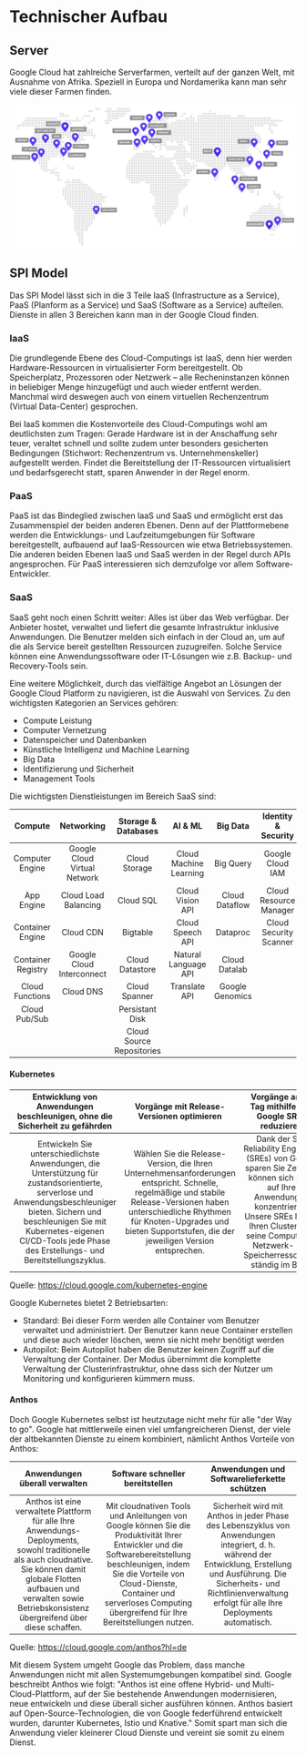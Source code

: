 # Technischer Aufbau

## Server

Google Cloud hat zahlreiche Serverfarmen, verteilt auf der ganzen Welt, mit Ausnahme von Afrika. Speziell in Europa und Nordamerika kann man sehr viele dieser Farmen finden.

![server_standorte](server_standorte.png)

## SPI Model

Das SPI Model lässt sich in die 3 Teile IaaS (Infrastructure as a Service), PaaS (Planform as a Service) und SaaS (Software as a Service) aufteilen. Dienste in allen 3 Bereichen kann man in der Google Cloud finden.

### IaaS

Die grundlegende Ebene des Cloud-Computings ist IaaS, denn hier werden Hardware-Ressourcen in virtualisierter Form bereitgestellt. Ob Speicherplatz, Prozessoren oder Netzwerk – alle Recheninstanzen können in beliebiger Menge hinzugefügt und auch wieder entfernt werden. Manchmal wird deswegen auch von einem virtuellen Rechenzentrum (Virtual Data-Center) gesprochen.

Bei IaaS kommen die Kostenvorteile des Cloud-Computings wohl am deutlichsten zum Tragen: Gerade Hardware ist in der Anschaffung sehr teuer, veraltet schnell und sollte zudem unter besonders gesicherten Bedingungen (Stichwort: Rechenzentrum vs. Unternehmenskeller) aufgestellt werden. Findet die Bereitstellung der IT-Ressourcen virtualisiert und bedarfsgerecht statt, sparen Anwender in der Regel enorm.



### PaaS

PaaS ist das Bindeglied zwischen IaaS und SaaS und ermöglicht erst das Zusammenspiel der beiden anderen Ebenen. Denn auf der Plattformebene werden die Entwicklungs- und Laufzeitumgebungen für Software bereitgestellt, aufbauend auf IaaS-Ressourcen wie etwa Betriebssystemen. Die anderen beiden Ebenen IaaS und SaaS werden in der Regel durch APIs angesprochen. Für PaaS interessieren sich demzufolge vor allem Software-Entwickler.



### SaaS

SaaS geht noch einen Schritt weiter: Alles ist über das Web verfügbar. Der Anbieter hostet, verwaltet und liefert die gesamte Infrastruktur inklusive Anwendungen. Die Benutzer melden sich einfach in der Cloud an, um auf die als Service bereit gestellten Ressourcen zuzugreifen. Solche Service können eine Anwendungssoftware oder IT-Lösungen wie z.B. Backup- und Recovery-Tools sein.

Eine weitere Möglichkeit, durch das vielfältige Angebot an Lösungen der Google Cloud Platform zu navigieren, ist die Auswahl von Services. Zu den wichtigsten Kategorien an Services gehören:

* Compute Leistung
* Computer Vernetzung
* Datenspeicher und Datenbanken
* Künstliche Intelligenz und Machine Learning
* Big Data
* Identifizierung und Sicherheit
* Management Tools

Die wichtigsten Dienstleistungen im Bereich SaaS sind:

|      Compute       |          Networking           |    Storage & Databases    |        AI & ML         |    Big Data     |  Identity & Security   |     Management Tools     |
| :----------------: | :---------------------------: | :-----------------------: | :--------------------: | :-------------: | :--------------------: | :----------------------: |
|  Computer Engine   | Google Cloud  Virtual Network |       Cloud Storage       | Cloud Machine Learning |    Big Query    |    Google Cloud IAM    |       Stackdriver        |
|     App Engine     |     Cloud Load Balancing      |         Cloud SQL         |    Cloud Vision API    | Cloud Dataflow  | Cloud Resource Manager |    Deployment Manager    |
|  Container Engine  |           Cloud CDN           |         Bigtable          |    Cloud Speech API    |    Dataproc     | Cloud Security Scanner |       Cloud Shell        |
| Container Registry |   Google Cloud Interconnect   |      Cloud Datastore      |  Natural Language API  | Cloud  Datalab  |                        | Google Cloud Billing API |
|  Cloud Functions   |           Cloud DNS           |       Cloud Spanner       |     Translate API      | Google Genomics |                        |                          |
|   Cloud Pub/Sub    |                               |      Persistant Disk      |                        |                 |                        |                          |
|                    |                               | Cloud Source Repositories |                        |                 |                        |                          |

#### Kubernetes

| Entwicklung von Anwendungen beschleunigen, ohne die Sicherheit zu gefährden |          Vorgänge mit Release- Versionen optimieren          |    Vorgänge am 2. Tag mithilfe von Google SREs reduzieren    |
| :----------------------------------------------------------: | :----------------------------------------------------------: | :----------------------------------------------------------: |
| Entwickeln Sie unterschiedlichste Anwendungen, die Unterstützung für zustandsorientierte, serverlose und Anwendungsbeschleuniger bieten. Sichern und beschleunigen Sie mit Kubernetes-eigenen CI/CD-Tools jede Phase des Erstellungs- und Bereitstellungszyklus. | Wählen Sie die Release-Version, die Ihren Unternehmensanforderungen entspricht. Schnelle, regelmäßige und stabile Release-Versionen haben unterschiedliche Rhythmen für Knoten-Upgrades und bieten Supportstufen, die der jeweiligen Version entsprechen. | Dank der Site Reliability Engineers (SREs) von Google sparen Sie Zeit und können sich ganz auf Ihre Anwendungen konzentrieren. Unsere SREs haben Ihren Cluster und seine Computing-, Netzwerk- und Speicherressourcen ständig im Blick. |

Quelle: https://cloud.google.com/kubernetes-engine

Google Kubernetes bietet 2 Betriebsarten:

* Standard: Bei dieser Form werden alle Container vom Benutzer verwaltet und administriert. Der Benutzer kann neue Container erstellen und diese auch wieder löschen, wenn sie nicht mehr benötigt werden
* Autopilot: Beim Autopilot haben die Benutzer keinen Zugriff auf die Verwaltung der Container. Der Modus übernimmt die komplette Verwaltung der Clusterinfrastruktur, ohne dass sich der Nutzer um Monitoring und konfigurieren kümmern muss.

#### Anthos

Doch Google Kubernetes selbst ist heutzutage nicht mehr für alle "der Way to go". Google hat mittlerweile einen viel umfangreicheren Dienst, der viele der altbekannten Dienste zu einem kombiniert, nämlicht Anthos Vorteile von Anthos:

|                Anwendungen überall verwalten                 |               Software schneller bereitstellen               |         Anwendungen und Softwarelieferkette schützen         |
| :----------------------------------------------------------: | :----------------------------------------------------------: | :----------------------------------------------------------: |
| Anthos ist eine verwaltete  Plattform für alle Ihre  Anwendungs-Deployments,  sowohl traditionelle als auch  cloudnative. Sie können damit  globale Flotten aufbauen und  verwalten sowie Betriebskonsistenz  übergreifend über diese schaffen. | Mit cloudnativen Tools und Anleitungen von Google können Sie die Produktivität Ihrer Entwickler und die Softwarebereitstellung beschleunigen, indem Sie die Vorteile von Cloud-Dienste, Container und serverloses Computing übergreifend für Ihre Bereitstellungen nutzen. | Sicherheit wird mit Anthos in jeder Phase des Lebenszyklus von Anwendungen integriert, d. h. während der Entwicklung, Erstellung und Ausführung. Die Sicherheits- und Richtlinienverwaltung erfolgt für alle Ihre Deployments automatisch. |

Quelle: https://cloud.google.com/anthos?hl=de

Mit diesem System umgeht Google das Problem, dass manche Anwendungen nicht mit allen Systemumgebungen kompatibel sind. Google beschreibt Anthos wie folgt: "Anthos ist eine offene Hybrid- und Multi-Cloud-Plattform, auf der Sie bestehende Anwendungen modernisieren, neue entwickeln und diese überall sicher ausführen können. Anthos basiert auf Open-Source-Technologien, die von Google federführend entwickelt wurden, darunter Kubernetes, Istio und Knative." Somit spart man sich die Anwendung vieler kleinerer Cloud Dienste und vereint sie somit zu einem Dienst.



